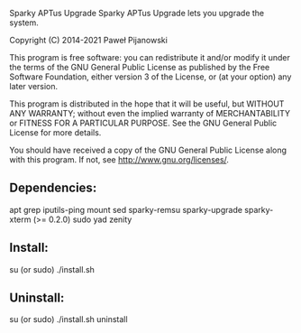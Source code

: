 Sparky APTus Upgrade
Sparky APTus Upgrade lets you upgrade the system.

Copyright (C) 2014-2021 Paweł Pijanowski

This program is free software: you can redistribute it and/or modify
it under the terms of the GNU General Public License as published by
the Free Software Foundation, either version 3 of the License, or
(at your option) any later version.

This program is distributed in the hope that it will be useful,
but WITHOUT ANY WARRANTY; without even the implied warranty of
MERCHANTABILITY or FITNESS FOR A PARTICULAR PURPOSE.  See the
GNU General Public License for more details.

You should have received a copy of the GNU General Public License
along with this program.  If not, see <http://www.gnu.org/licenses/>.

Dependencies:
-------------
apt
grep
iputils-ping
mount
sed
sparky-remsu
sparky-upgrade
sparky-xterm (>= 0.2.0)
sudo
yad
zenity

Install:
-------------
su (or sudo) 
./install.sh

Uninstall:
-------------
su (or sudo)
./install.sh uninstall
